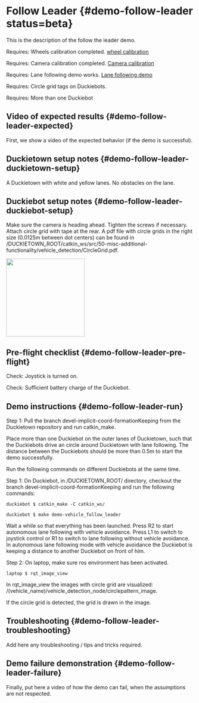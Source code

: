 # Follow Leader {#demo-follow-leader status=beta}

This is the description of the follow the leader demo.

<div class='requirements' markdown="1">

Requires: Wheels calibration completed. [wheel calibration](#wheel-calibration)

Requires: Camera calibration completed. [Camera calibration](#camera-calib)

Requires: Lane following demo works. [Lane following demo](#demo-lane-following)

Requires: Circle grid tags on Duckiebots.

Requires: More than one Duckiebot

</div>

## Video of expected results {#demo-follow-leader-expected}

First, we show a video of the expected behavior (if the demo is successful).

## Duckietown setup notes {#demo-follow-leader-duckietown-setup}

A Duckietown with white and yellow lanes. No obstacles on the lane.

## Duckiebot setup notes {#demo-follow-leader-duckiebot-setup}

Make sure the camera is heading ahead. Tighten the screws if necessary. Attach circle grid with tape at the rear. A pdf file with circle grids in the right size (0.0125m between dot centers) can be found in /DUCKIETOWN_ROOT/catkin_ws/src/50-misc-additional-functionality/vehicle_detection/CircleGrid.pdf.

<div figure-id="fig:DuckiebotWithCircleGrid" figure-caption="Duckiebot with Circle Grid">
     <img src="DuckiebotWithCircleGrid.jpg" style='width: 15em'/>
</div>

## Pre-flight checklist {#demo-follow-leader-pre-flight}

Check: Joystick is turned on.

Check: Sufficient battery charge of the Duckiebot.

## Demo instructions {#demo-follow-leader-run}

Step 1: Pull the branch devel-implicit-coord-formationKeeping from the Duckietown repository and run catkin_make.

Place more than one Duckiebot on the outer lanes of Duckietown, such that the Duckiebots drive an circle around Duckietown with lane following. The distance between the Duckiebots should be more than 0.5m to start the demo successfully.

Run the following commands on different Duckiebots at the same time.

Step 1: On Duckiebot, in /DUCKIETOWN_ROOT/ directory, checkout the branch devel-implicit-coord-formationKeeping and run the following commands:

    duckiebot $ catkin_make -C catkin_ws/

    duckiebot $ make demo-vehicle_follow_leader

Wait a while so that everything has been launched. Press R2 to start autonomous lane following with vehicle avoidance. Press L1 to switch to joystick control or R1 to switch to lane following without vehicle avoidance.
In autonomous lane following mode with vehicle avoidance the Duckiebot is keeping a distance to another Duckiebot on front of him.

Step 2: On laptop, make sure ros environment has been activated.

    laptop $ rqt_image_view

In rqt_image_view the images with circle grid are visualized: /(vehicle_name)/vehicle_detection_node/circlepattern_image.

If the circle grid is detected, the grid is drawn in the image.


## Troubleshooting {#demo-follow-leader-troubleshooting}

Add here any troubleshooting / tips and tricks required.

## Demo failure demonstration {#demo-follow-leader-failure}

Finally, put here a video of how the demo can fail, when the assumptions are not respected.
